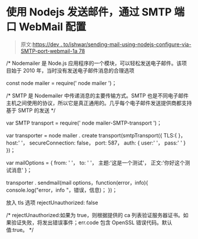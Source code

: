 # 使用 Nodejs 发送邮件，通过 SMTP 端口 WebMail 配置

> 原文:[https://dev . to/ishwar/sending-mail-using-nodejs-configure-via-SMTP-port-webmail-1a 78](https://dev.to/ishwar/sending-mail-using-nodejs-configure-via-smtp-port-webmail-1a78)

/*
Nodemailer 是 Node.js 应用程序的一个模块，可以轻松发送电子邮件。该项目始于 2010 年，当时没有发送电子邮件消息的合理选项

const node mailer = require(' node mailer ')；

/*
SMTP 是 Nodemailer 中传递消息的主要传输方式。SMTP 也是不同电子邮件主机之间使用的协议，所以它是真正通用的。几乎每个电子邮件发送提供商都支持基于 SMTP 的发送
*/

var SMTP transport = require(' node mailer-SMTP-transport ')；

var transporter = node mailer . create transport(smtpTransport({
TLS:{
}，
host:' '，
secureConnection: false，
port: 587，
auth: {
user:' '，
pass:' '
}
})；

var mailOptions = {
from: ' '，
to: ' '，
主题:'这是一个测试'，
正文:'你好这个测试消息'
}；

transporter . sendmail(mail options，function(error，info){
console.log("error，info "，错误，信息)；
})；

放入 tls 选项 rejectUnauthorized: false

/*
rejectUnauthorized:如果为 true，则根据提供的 ca 列表验证服务器证书。如果验证失败，将发出错误事件；err.code 包含 OpenSSL 错误代码。默认值:true。
*/